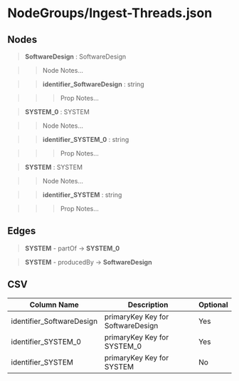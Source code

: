 # NodeGroups/Ingest-Threads.json
## Nodes

>**SoftwareDesign** : SoftwareDesign

>>Node Notes...

>>**identifier_SoftwareDesign** : string
    
>>>Prop Notes...

>**SYSTEM_0** : SYSTEM

>>Node Notes...

>>**identifier_SYSTEM_0** : string
    
>>>Prop Notes...

>**SYSTEM** : SYSTEM

>>Node Notes...

>>**identifier_SYSTEM** : string
    
>>>Prop Notes...

## Edges

>**SYSTEM** - partOf -> **SYSTEM_0**

>**SYSTEM** - producedBy -> **SoftwareDesign**

## CSV

Column Name | Description |Optional
------------|-------------|---
identifier_SoftwareDesign| primaryKey Key for SoftwareDesign | Yes
identifier_SYSTEM_0| primaryKey Key for SYSTEM_0 | Yes
identifier_SYSTEM| primaryKey Key for SYSTEM | No
